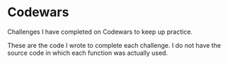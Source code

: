 # Codewars
Challenges I have completed on Codewars to keep up practice.

These are the code I wrote to complete each challenge. I do not have
the source code in which each function was actually used.
